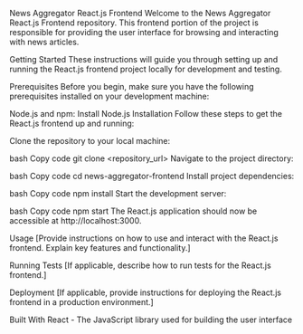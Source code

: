 News Aggregator React.js Frontend
Welcome to the News Aggregator React.js Frontend repository. This frontend portion of the project is responsible for providing the user interface for browsing and interacting with news articles.

Getting Started
These instructions will guide you through setting up and running the React.js frontend project locally for development and testing.

Prerequisites
Before you begin, make sure you have the following prerequisites installed on your development machine:

Node.js and npm: Install Node.js
Installation
Follow these steps to get the React.js frontend up and running:

Clone the repository to your local machine:

bash
Copy code
git clone <repository_url>
Navigate to the project directory:

bash
Copy code
cd news-aggregator-frontend
Install project dependencies:

bash
Copy code
npm install
Start the development server:

bash
Copy code
npm start
The React.js application should now be accessible at http://localhost:3000.

Usage
[Provide instructions on how to use and interact with the React.js frontend. Explain key features and functionality.]

Running Tests
[If applicable, describe how to run tests for the React.js frontend.]

Deployment
[If applicable, provide instructions for deploying the React.js frontend in a production environment.]

Built With
React - The JavaScript library used for building the user interface
